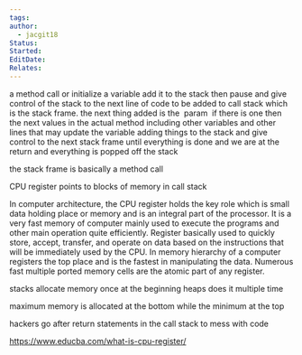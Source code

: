 ```yaml
---
tags: 
author:
  - jacgit18
Status: 
Started: 
EditDate: 
Relates:
---
```

a method call or initialize a variable add it to the stack then pause and give control of the stack to the next line of code to be added to call stack which is the stack frame. the next thing added is the  param  if there is one then the next values in the actual method including other variables and other lines that may update the variable adding things to the stack and give control to the next stack frame until everything is done and we are at the return and everything is popped off the stack  

the stack frame is basically a method call 

CPU register points to blocks of memory in call stack 

In computer architecture, the CPU register holds the key role which is small data holding place or memory and is an integral part of the processor. It is a very fast memory of computer mainly used to execute the programs and other main operation quite efficiently. Register basically used to quickly store, accept, transfer, and operate on data based on the instructions that will be immediately used by the CPU. In memory hierarchy of a computer registers the top place and is the fastest in manipulating the data. Numerous fast multiple ported memory cells are the atomic part of any register. 

stacks allocate memory once at the beginning heaps does it multiple time  

maximum memory is allocated at the bottom while the minimum at the top  

hackers go after return statements in the call stack to mess with code 

https://www.educba.com/what-is-cpu-register/